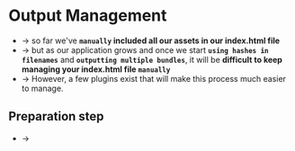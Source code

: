 # Output Management
* -> so far we've **`manually` included all our assets in our index.html file**
* -> but as our application grows and once we start **`using hashes in filenames`** and **`outputting multiple bundles`**, it will be **difficult to keep managing your index.html file `manually`**
* -> However, a few plugins exist that will make this process much easier to manage.

## Preparation step
* -> 